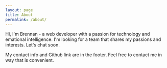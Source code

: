 ```yaml
---
layout: page
title: About
permalink: /about/
---
```


Hi, I'm Brennan - a web developer with a passion for technology and emational intelligence. I'm looking for a team that shares my passions and interests. Let's chat soon.

My contact info and Github link are in the footer. Feel free to contact me in way that is convenient.
